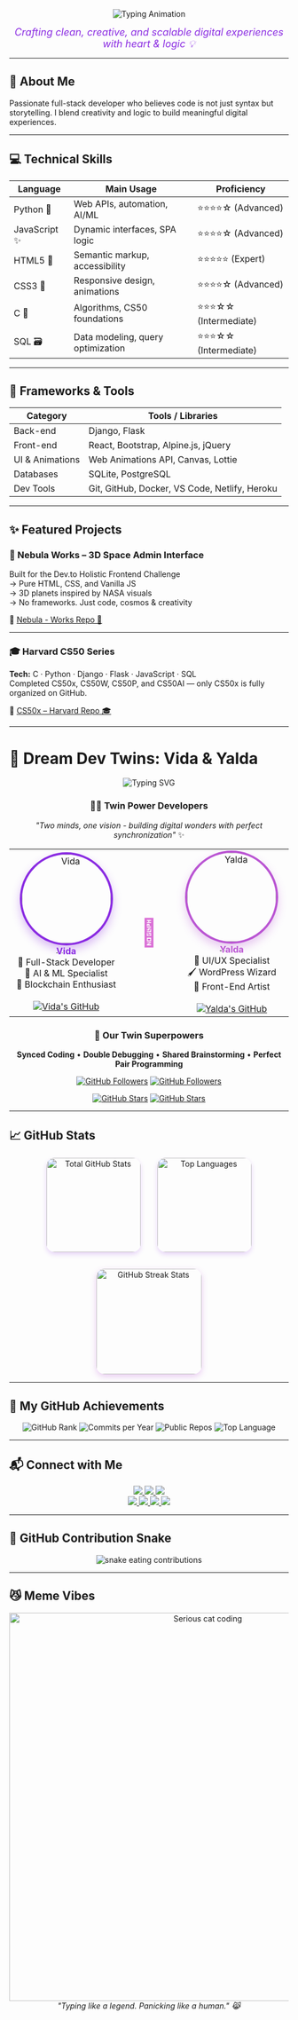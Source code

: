 <div align="center">
  <img src="https://readme-typing-svg.demolab.com?font=Fira+Code&size=30&duration=3000&pause=1000&color=8A2BE2&center=true&width=600&lines=%F0%9F%92%9E%20Hi%20%F0%9F%91%8B%2C%20I'm%20Vida;%F0%9F%92%BB%20Full-Stack%20Developer;%F0%9F%A4%96%20AI%20%26%20Web%20Enthusiast;%F0%9F%8E%80%20From%20Code%20to%20Creativity" alt="Typing Animation"/>
</div>

<p align="center">
  <em style="color: #8A2BE2; font-size: 18px;">Crafting clean, creative, and scalable digital experiences with heart & logic 💡</em>
</p>

---

## 🚀 About Me
Passionate full-stack developer who believes code is not just syntax but storytelling. I blend creativity and logic to build meaningful digital experiences.

---

## 💻 Technical Skills

| Language       | Main Usage                            | Proficiency         |
|----------------|----------------------------------------|---------------------|
| Python 🐍      | Web APIs, automation, AI/ML            | ⭐⭐⭐⭐☆ (Advanced)    |
| JavaScript ✨  | Dynamic interfaces, SPA logic          | ⭐⭐⭐⭐☆ (Advanced)    |
| HTML5 🧱       | Semantic markup, accessibility         | ⭐⭐⭐⭐⭐ (Expert)      |
| CSS3 🎨        | Responsive design, animations          | ⭐⭐⭐⭐☆ (Advanced)    |
| C 🧠           | Algorithms, CS50 foundations           | ⭐⭐⭐☆☆ (Intermediate)|
| SQL 🗃️        | Data modeling, query optimization      | ⭐⭐⭐☆☆ (Intermediate)|

---

## 🧰 Frameworks & Tools

| Category          | Tools / Libraries                                     |
|-------------------|-------------------------------------------------------|
| Back-end          | Django, Flask                                         |
| Front-end         | React, Bootstrap, Alpine.js, jQuery                   |
| UI & Animations   | Web Animations API, Canvas, Lottie                    |
| Databases         | SQLite, PostgreSQL                                    |
| Dev Tools         | Git, GitHub, Docker, VS Code, Netlify, Heroku        |

---

## ✨ Featured Projects

### 🌌 Nebula Works – 3D Space Admin Interface  
Built for the Dev.to Holistic Frontend Challenge  
→ Pure HTML, CSS, and Vanilla JS  
→ 3D planets inspired by NASA visuals  
→ No frameworks. Just code, cosmos & creativity 

🔗 [Nebula - Works Repo 🚀](https://github.com/VIDAKHOSHPEY22/Nebula-Works)

---

### 🎓 Harvard CS50 Series  
**Tech:** C · Python · Django · Flask · JavaScript · SQL  
Completed CS50x, CS50W, CS50P, and CS50AI — only CS50x is fully organized on GitHub. 

📁 [CS50x – Harvard Repo 🎓](https://github.com/VIDAKHOSHPEY22/cs50x)

---

# 👯 Dream Dev Twins: Vida & Yalda

<p align="center">
  <img src="https://readme-typing-svg.demolab.com?font=Fira+Code&pause=1000&color=8A2BE2&center=true&vCenter=true&width=435&lines=Twin+Developers+Creating+Magic;Double+The+Creativity;Half+The+Bugs;Perfect+Code+Sync" alt="Typing SVG" />
</p>

<div align="center">

### 🧙‍♀️ Twin Power Developers  
*"Two minds, one vision - building digital wonders with perfect synchronization"* ✨

</div>

<table align="center">
  <tr>
    <td align="center" width="200">
      <a href="https://github.com/VIDAKHOSHPEY22">
        <img src="https://github.com/VIDAKHOSHPEY22.png?size=200" width="160" style="border-radius: 50%; border: 4px solid #8A2BE2; box-shadow: 0 8px 16px rgba(138, 43, 226, 0.3);" alt="Vida"/>
        <br />
        <sub>
          <b style="color: #8A2BE2; font-size: 1.2em;">Vida</b>
        </sub>
      </a>
      <br />
      <span style="font-size: 1em;">
        🧠 Full-Stack Developer<br/>
        🤖 AI & ML Specialist<br/>
        🔗 Blockchain Enthusiast
      </span>
      <br /><br />
      <a href="https://github.com/VIDAKHOSHPEY22">
        <img src="https://img.shields.io/badge/-Vida's_Profile-8A2BE2?style=for-the-badge&logo=github&logoColor=white" alt="Vida's GitHub"/>
      </a>
    </td>
    <td align="center" width="100">
      <span style="font-size: 3em; color: #DA70D6;">👯</span>
    </td>
    <td align="center" width="200">
      <a href="https://github.com/YALDAKHOSHPEY">
        <img src="https://github.com/YALDAKHOSHPEY.png?size=200" width="160" style="border-radius: 50%; border: 4px solid #BA55D3; box-shadow: 0 8px 16px rgba(186, 85, 211, 0.3);" alt="Yalda"/>
        <br />
        <sub>
          <b style="color: #BA55D3; font-size: 1.2em;">Yalda</b>
        </sub>
      </a>
      <br />
      <span style="font-size: 1em;">
        🎨 UI/UX Specialist<br/>
        🖌️ WordPress Wizard<br/>
        🌈 Front-End Artist
      </span>
      <br /><br />
      <a href="https://github.com/YALDAKHOSHPEY">
        <img src="https://img.shields.io/badge/-Yalda's_Profile-BA55D3?style=for-the-badge&logo=github&logoColor=white" alt="Yalda's GitHub"/>
      </a>
    </td>
  </tr>
</table>

<div align="center">
  
### 🔮 Our Twin Superpowers
**Synced Coding** • **Double Debugging** • **Shared Brainstorming** • **Perfect Pair Programming**

[![GitHub Followers](https://img.shields.io/github/followers/VIDAKHOSHPEY22?label=Follow%20Vida&style=social)](https://github.com/VIDAKHOSHPEY22)
[![GitHub Followers](https://img.shields.io/github/followers/YALDAKHOSHPEY?label=Follow%20Yalda&style=social)](https://github.com/YALDAKHOSHPEY)

[![GitHub Stars](https://img.shields.io/github/stars/VIDAKHOSHPEY22?label=Vida's%20Stars&style=social)](https://github.com/VIDAKHOSHPEY22)
[![GitHub Stars](https://img.shields.io/github/stars/YALDAKHOSHPEY?label=Yalda's%20Stars&style=social)](https://github.com/YALDAKHOSHPEY)

</div>

---

## 📈 GitHub Stats

<div align="center" style="display: flex; justify-content: center; gap: 30px; flex-wrap: wrap; margin-top: 20px;">

  <img src="https://github-readme-stats.vercel.app/api?username=VIDAKHOSHPEY22&show_icons=true&hide_border=true&bg_color=fff0f9&title_color=ab47bc&icon_color=ec407a&text_color=6a1b9a&cache_bust=1" alt="Total GitHub Stats" style="height: 170px; border-radius: 15px; box-shadow: 0 4px 8px rgba(138,43,226,0.2);" />

  <img src="https://github-readme-stats.vercel.app/api/top-langs/?username=VIDAKHOSHPEY22&layout=compact&hide_border=true&bg_color=fff0f9&title_color=ab47bc&text_color=6a1b9a&cache_bust=1" alt="Top Languages" style="height: 170px; border-radius: 15px; box-shadow: 0 4px 8px rgba(138,43,226,0.2);" />

</div>

<div align="center" style="margin-top: 30px;">

  <img src="https://github-readme-streak-stats.herokuapp.com?user=VIDAKHOSHPEY22&theme=pink-panda&hide_border=true&date_format=j%20M%5B%20Y%5D" alt="GitHub Streak Stats" style="height: 190px; border-radius: 15px; box-shadow: 0 4px 12px rgba(186,85,211,0.3);" />

</div>

---

## 🏅 My GitHub Achievements

<p align="center">

  <!-- رتبه در committers.top (دستی یا با اسکریپت web-scrape آپدیت میشه) -->
  <img src="https://img.shields.io/badge/GitHub%20Rank-89th%20in%20Iran-%237f3fbf?style=for-the-badge&logo=github&logoColor=white" alt="GitHub Rank" />

  <!-- تعداد کامیت‌های عمومی سال جاری -->
  <img src="https://img.shields.io/github/commit-activity/y/VIDAKHOSHPEY22?style=for-the-badge&color=ff6f61&logo=git&logoColor=white" alt="Commits per Year" />

  <!-- تعداد ریپازیتوری‌های پابلیک -->
  <img src="https://img.shields.io/github/public-repo-count/VIDAKHOSHPEY22?style=for-the-badge&color=blueviolet&logo=github&logoColor=white" alt="Public Repos" />

  <!-- زبان غالب در گیت‌هاب (میان همه ریپوها) -->
  <img src="https://img.shields.io/github/languages/top/VIDAKHOSHPEY22?style=for-the-badge&color=f39c12&logo=python&logoColor=white" alt="Top Language" />

</p>

---

## 📬 Connect with Me 

<div align="center">

  <!-- Row 1 -->
  <a href="mailto:vviiddaa2@gmail.com">
    <img src="https://img.shields.io/badge/Email-vviiddaa2@gmail.com-8A2BE2?style=for-the-badge&logo=gmail&logoColor=white"/>
  </a>
  <a href="https://t.me/Vida_twin">
    <img src="https://img.shields.io/badge/Telegram-@Vida__twin-BA55D3?style=for-the-badge&logo=telegram&logoColor=white"/>
  </a>
  <a href="https://discord.com/">
    <img src="https://img.shields.io/badge/Discord-@vidatwin23-5865F2?style=for-the-badge&logo=discord&logoColor=white"/>
  </a>
  <br/>

  <!-- Row 2 -->
  <a href="https://github.com/VIDAKHOSHPEY22">
    <img src="https://img.shields.io/badge/GitHub-VIDAKHOSHPEY22-9400D3?style=for-the-badge&logo=github&logoColor=white"/>
  </a>
  <a href="https://dev.to/vidakhoshpey22">
    <img src="https://img.shields.io/badge/Dev.to-@vidakhoshpey22-000000?style=for-the-badge&logo=dev.to&logoColor=white"/>
  </a>
  <a href="https://www.linkedin.com/in/vida-khoshpey-820124265/">
    <img src="https://img.shields.io/badge/LinkedIn-Vida_Khoshpey-4B0082?style=for-the-badge&logo=linkedin&logoColor=white"/>
  </a>
  <a href="https://www.instagram.com/vida_twin">
    <img src="https://img.shields.io/badge/Instagram-vida__twin-E4405F?style=for-the-badge&logo=instagram&logoColor=white"/>
  </a>

</div>

---
## 🐍 GitHub Contribution Snake

<div align="center">
  <img src="https://raw.githubusercontent.com/VIDAKHOSHPEY22/VIDAKHOSHPEY22/output/github-contribution-grid-snake.svg" alt="snake eating contributions" />
</div>

---

## 😼 Meme Vibes

<p align="center">
  <img src="https://media.giphy.com/media/JIX9t2j0ZTN9S/giphy.gif" width="700" alt="Serious cat coding" />
  <br/>
  <em>"Typing like a legend. Panicking like a human." 😹</em>
</p>


